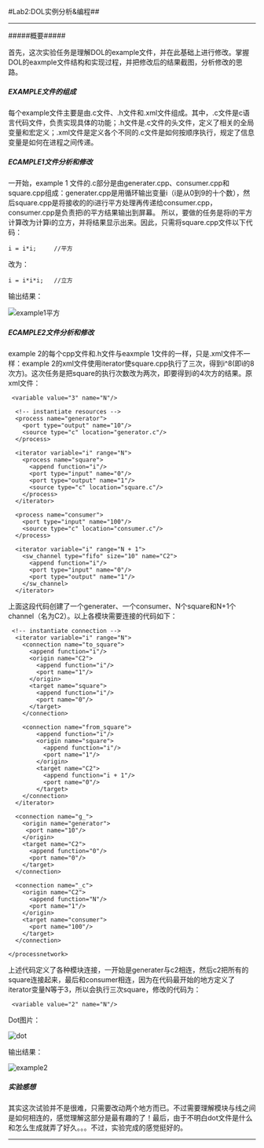 #Lab2:DOL实例分析&编程##
_ _ _
#####概要#####

首先，这次实验任务是理解DOL的example文件，并在此基础上进行修改。掌握DOL的eaxmple文件结构和实现过程，并把修改后的结果截图，分析修改的思路。

##### EXAMPLE文件的组成

每个example文件主要是由.c文件、.h文件和.xml文件组成。其中，.c文件是c语言代码文件，负责实现具体的功能；.h文件是.c文件的头文件，定义了相关的全局变量和宏定义；.xml文件是定义各个不同的.c文件是如何按顺序执行，规定了信息变量是如何在进程之间传递。


##### ECAMPLE1文件分析和修改
一开始，example 1 文件的.c部分是由generater.cpp、consumer.cpp和square.cpp组成：generater.cpp是用循环输出变量i（i是从0到9的十个数），然后square.cpp是将接收的的i进行平方处理再传递给consumer.cpp，consumer.cpp是负责把i的平方结果输出到屏幕。
所以，要做的任务是将i的平方计算改为计算i的立方，并将结果显示出来。因此，只需将square.cpp文件以下代码：
```
i = i*i;     //平方
```
改为：
```
i = i*i*i;   //立方
```
输出结果：


![example1平方](https://github.com/XiaoZeLin/photo/blob/master/example1.PNG)

##### ECAMPLE2文件分析和修改
example 2的每个cpp文件和.h文件与eaxmple 1文件的一样，只是.xml文件不一样：example 2的xml文件使用iterator使square.cpp执行了三次，得到i^8(即i的8次方)。这次任务是把square的执行次数改为两次，即要得到i的4次方的结果。原xml文件：
```
 <variable value="3" name="N"/>

  <!-- instantiate resources -->
  <process name="generator">
    <port type="output" name="10"/>
    <source type="c" location="generator.c"/>
  </process>

  <iterator variable="i" range="N">
    <process name="square">
      <append function="i"/>
      <port type="input" name="0"/>
      <port type="output" name="1"/>
      <source type="c" location="square.c"/>
    </process>
  </iterator>

  <process name="consumer">
    <port type="input" name="100"/>
    <source type="c" location="consumer.c"/>
  </process>

  <iterator variable="i" range="N + 1">
    <sw_channel type="fifo" size="10" name="C2">
      <append function="i"/>
      <port type="input" name="0"/>
      <port type="output" name="1"/>
    </sw_channel>
  </iterator>

```
上面这段代码创建了一个generater、一个consumer、N个square和N+1个channel（名为C2）。以上各模块需要连接的代码如下：
```
 <!-- instantiate connection -->
  <iterator variable="i" range="N">
    <connection name="to_square">
      <append function="i"/>
      <origin name="C2">
        <append function="i"/>
        <port name="1"/>
      </origin>
      <target name="square">
        <append function="i"/>
        <port name="0"/>
      </target>
    </connection>

    <connection name="from_square">
        <append function="i"/>
        <origin name="square">
          <append function="i"/>
          <port name="1"/>
        </origin>
        <target name="C2">
          <append function="i + 1"/>
          <port name="0"/>
        </target>
    </connection>
  </iterator>

  <connection name="g_">
    <origin name="generator">
     <port name="10"/>
    </origin>
    <target name="C2"> 
      <append function="0"/>
      <port name="0"/>
    </target>
  </connection>

  <connection name="_c">
    <origin name="C2">
      <append function="N"/>
      <port name="1"/>
    </origin>
    <target name="consumer">
      <port name="100"/>
    </target>
  </connection>

</processnetwork>
```
上述代码定义了各种模块连接，一开始是generater与c2相连，然后c2把所有的square连接起来，最后和consumer相连，因为在代码最开始的地方定义了iterator变量N等于3，所以会执行三次square，修改的代码为：
```
 <variable value="2" name="N"/>
```
Dot图片：

![dot](https://github.com/XiaoZeLin/Python_Opencv_Computer/blob/master/Dot.PNG)

输出结果：

![example2](https://github.com/XiaoZeLin/photo/blob/master/eample2.PNG)

##### 实验感想
其实这次试验并不是很难，只需要改动两个地方而已。不过需要理解模块与线之间是如何相连的，感觉理解这部分是最有趣的了！最后，由于不明白dot文件是什么和怎么生成就弄了好久。。。不过，实验完成的感觉挺好的。


_ _ _
